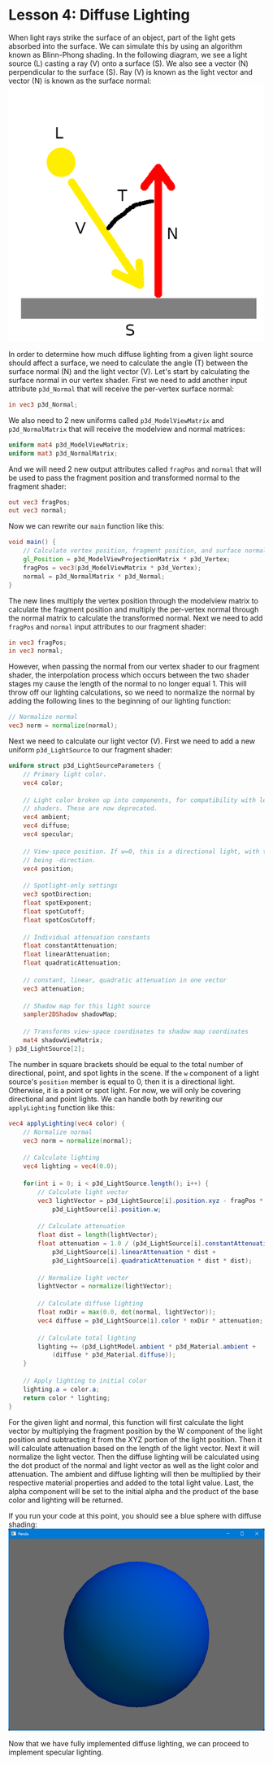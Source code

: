 # Lesson 4: Diffuse Lighting

When light rays strike the surface of an object, part of the light gets absorbed into the surface. We can simulate this by using an algorithm known as Blinn-Phong shading. In the following diagram, we see a light source (L) casting a ray (V) onto a surface (S). We also see a vector (N) perpendicular to the surface (S). Ray (V) is known as the light vector and vector (N) is known as the surface normal:  
![diffuse lighting diagram](https://github.com/Cybermals/panda3d-shader-tutorials/blob/main/legacy/04-diffuse_lighting/diagrams/01-diffuse_lighting.png?raw=true)

In order to determine how much diffuse lighting from a given light source should affect a surface, we need to calculate the angle (T) between the surface normal (N) and the light vector (V). Let's start by calculating the surface normal in our vertex shader. First we need to add another input attribute `p3d_Normal` that will receive the per-vertex surface normal:
```glsl
in vec3 p3d_Normal;
```

We also need to 2 new uniforms called `p3d_ModelViewMatrix` and `p3d_NormalMatrix` that will receive the modelview and normal matrices:
```glsl
uniform mat4 p3d_ModelViewMatrix;
uniform mat3 p3d_NormalMatrix;
```

And we will need 2 new output attributes called `fragPos` and `normal` that will be used to pass the fragment position and transformed normal to the fragment shader:
```glsl
out vec3 fragPos;
out vec3 normal;
```

Now we can rewrite our `main` function like this:
```glsl
void main() {
    // Calculate vertex position, fragment position, and surface normal
    gl_Position = p3d_ModelViewProjectionMatrix * p3d_Vertex;
    fragPos = vec3(p3d_ModelViewMatrix * p3d_Vertex);
    normal = p3d_NormalMatrix * p3d_Normal;
}
```

The new lines multiply the vertex position through the modelview matrix to calculate the fragment position and multiply the per-vertex normal through the normal matrix to calculate the transformed normal. Next we need to add `fragPos` and `normal` input attributes to our fragment shader:
```glsl
in vec3 fragPos;
in vec3 normal;
```

However, when passing the normal from our vertex shader to our fragment shader, the interpolation process which occurs between the two shader stages my cause the length of the normal to no longer equal 1. This will throw off our lighting calculations, so we need to normalize the normal by adding the following lines to the beginning of our lighting function:
```glsl
// Normalize normal
vec3 norm = normalize(normal);
```

Next we need to calculate our light vector (V). First we need to add a new uniform `p3d_LightSource` to our fragment shader:
```glsl
uniform struct p3d_LightSourceParameters {
    // Primary light color.
    vec4 color;

    // Light color broken up into components, for compatibility with legacy
    // shaders. These are now deprecated.
    vec4 ambient;
    vec4 diffuse;
    vec4 specular;

    // View-space position. If w=0, this is a directional light, with the xyz
    // being -direction.
    vec4 position;

    // Spotlight-only settings
    vec3 spotDirection;
    float spotExponent;
    float spotCutoff;
    float spotCosCutoff;

    // Individual attenuation constants
    float constantAttenuation;
    float linearAttenuation;
    float quadraticAttenuation;

    // constant, linear, quadratic attenuation in one vector
    vec3 attenuation;

    // Shadow map for this light source
    sampler2DShadow shadowMap;

    // Transforms view-space coordinates to shadow map coordinates
    mat4 shadowViewMatrix;
} p3d_LightSource[2];
```

The number in square brackets should be equal to the total number of directional, point, and spot lights in the scene. If the `w` component of a light source's `position` member is equal to 0, then it is a directional light. Otherwise, it is a point or spot light. For now, we will only be covering directional and point lights. We can handle both by rewriting our `applyLighting` function like this:
```glsl
vec4 applyLighting(vec4 color) {
    // Normalize normal
    vec3 norm = normalize(normal);

    // Calculate lighting
    vec4 lighting = vec4(0.0);

    for(int i = 0; i < p3d_LightSource.length(); i++) {
        // Calculate light vector
        vec3 lightVector = p3d_LightSource[i].position.xyz - fragPos * 
            p3d_LightSource[i].position.w;

        // Calculate attenuation
        float dist = length(lightVector);
        float attenuation = 1.0 / (p3d_LightSource[i].constantAttenuation + 
            p3d_LightSource[i].linearAttenuation * dist + 
            p3d_LightSource[i].quadraticAttenuation * dist * dist);

        // Normalize light vector
        lightVector = normalize(lightVector);

        // Calculate diffuse lighting
        float nxDir = max(0.0, dot(normal, lightVector));
        vec4 diffuse = p3d_LightSource[i].color * nxDir * attenuation;

        // Calculate total lighting
        lighting += (p3d_LightModel.ambient * p3d_Material.ambient + 
            (diffuse * p3d_Material.diffuse));
    }

    // Apply lighting to initial color
    lighting.a = color.a;
    return color * lighting;
}
```

For the given light and normal, this function will first calculate the light vector by multiplying the fragment position by the W component of the light position and subtracting it from the XYZ portion of the light position. Then it will calculate attenuation based on the length of the light vector. Next it will normalize the light vector. Then the diffuse lighting will be calculated using the dot product of the normal and light vector as well as the light color and attenuation. The ambient and diffuse lighting will then be multiplied by their respective material properties and added to the total light value. Last, the alpha component will be set to the initial alpha and the product of the base color and lighting will be returned.

If you run your code at this point, you should see a blue sphere with diffuse shading:  
![diffuse sphere](https://github.com/Cybermals/panda3d-shader-tutorials/blob/main/legacy/04-diffuse_lighting/screenshots/01-diffuse_sphere.png?raw=true)

Now that we have fully implemented diffuse lighting, we can proceed to implement specular lighting.
